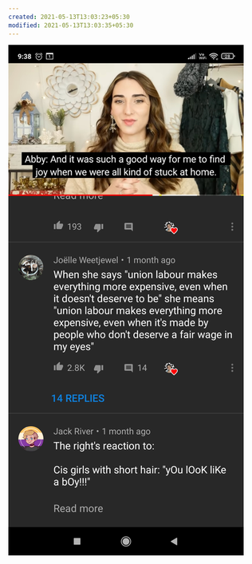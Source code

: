 ```yaml
---
created: 2021-05-13T13:03:23+05:30
modified: 2021-05-13T13:03:35+05:30
---
```


![Image](./media/image_picker4861237438764115131.jpg)
